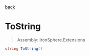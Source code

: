 ﻿

[back](/IronSphere.Extensions/types/SqlCommandExtensions)

# ToString

> Assembly: IronSphere.Extensions

```csharp
string ToString()
```



 